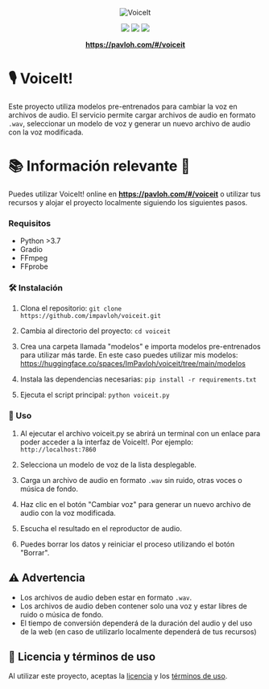 <div align="center">
  
![VoiceIt](https://i.imgur.com/DendqCA.png)
  
<a href="https://github.com/ImPavloh/VoiceIt" target="_blank"><img src="https://img.shields.io/github/license/impavloh/voiceit?style=for-the-badge&logo=github&logoColor=white"></a>
<a href="https://twitter.com/ImPavloh" target="_blank"><img src="https://img.shields.io/badge/Seguir-%231DA1F2.svg?style=for-the-badge&logo=twitter&logoColor=white"></a>
<a href="https://huggingface.co/spaces/ImPavloh/voiceit/tree/main" target="_blank"><img src="https://img.shields.io/badge/HuggingFace-%23E06011.svg?style=for-the-badge"></a>

**https://pavloh.com/#/voiceit**
</div>

# 🎙️ VoiceIt!

Este proyecto utiliza modelos pre-entrenados para cambiar la voz en archivos de audio. El servicio permite cargar archivos de audio en formato `.wav`, seleccionar un modelo de voz y generar un nuevo archivo de audio con la voz modificada.

# 📚 Información relevante 🚀

Puedes utilizar VoiceIt! online en **https://pavloh.com/#/voiceit** o utilizar tus recursos y alojar el proyecto localmente siguiendo los siguientes pasos.

### Requisitos

- Python >3.7
- Gradio
- FFmpeg
- FFprobe

### 🛠️ Instalación

1. Clona el repositorio:
`git clone https://github.com/impavloh/voiceit.git`

2. Cambia al directorio del proyecto:
`cd voiceit`

3. Crea una carpeta llamada "modelos" e importa modelos pre-entrenados para utilizar más tarde. En este caso puedes utilizar mis modelos: https://huggingface.co/spaces/ImPavloh/voiceit/tree/main/modelos


5. Instala las dependencias necesarias:
`pip install -r requirements.txt`

5. Ejecuta el script principal:
`python voiceit.py`

### 📝 Uso

1. Al ejecutar el archivo voiceit.py se abrirá un terminal con un enlace para poder acceder a la interfaz de VoiceIt!. Por ejemplo: `http://localhost:7860`

2. Selecciona un modelo de voz de la lista desplegable.

3. Carga un archivo de audio en formato `.wav` sin ruido, otras voces o música de fondo.

4. Haz clic en el botón "Cambiar voz" para generar un nuevo archivo de audio con la voz modificada.

5. Escucha el resultado en el reproductor de audio.

6. Puedes borrar los datos y reiniciar el proceso utilizando el botón "Borrar".

## ⚠️ Advertencia

- Los archivos de audio deben estar en formato `.wav`.
- Los archivos de audio deben contener solo una voz y estar libres de ruido o música de fondo.
- El tiempo de conversión dependerá de la duración del audio y del uso de la web (en caso de utilizarlo localmente dependerá de tus recursos)

## 📝 Licencia y términos de uso

Al utilizar este proyecto, aceptas la [licencia](https://github.com/ImPavloh/voiceit/blob/main/LICENSE) y los [términos de uso](https://github.com/ImPavloh/voiceit/blob/main/TERMINOS_DE_USO.txt).
